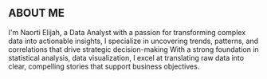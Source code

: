 <!--Section 1: Introduce your self-->
## ABOUT ME

I'm Naorti Elijah, a Data Analyst with a passion for transforming complex data into actionable insights, I specialize in uncovering trends, patterns, and correlations that drive strategic decision-making With a strong foundation in statistical analysis, data visualization, I excel at translating raw data into clear, compelling stories that support business objectives.
